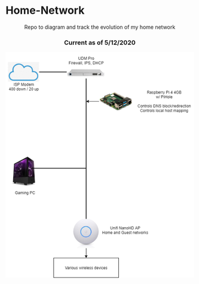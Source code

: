 # Home-Network
<p align="center">Repo to diagram and track the evolution of my home network</p>
<h3 align="center">Current as of 5/12/2020</h3>

<p align="center"><img src="https://github.com/cbg119/Home-Network/blob/master/Cbagdon%20Network.png" /></p>
